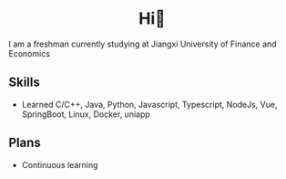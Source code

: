 <h1> <div align="center">Hi👋</div></h1>

<div>I am a freshman currently studying at Jiangxi University of Finance and Economics</div>
<h2><div>Skills</div></h2>

- Learned C/C++, Java, Python, Javascript, Typescript, NodeJs, Vue, SpringBoot, Linux, Docker, uniapp

<h2><div>Plans</div></h2>

- Continuous learning
